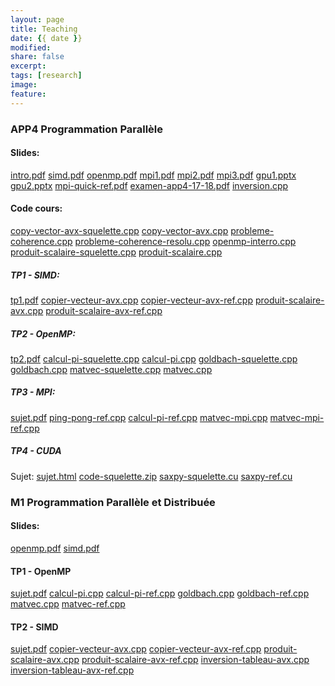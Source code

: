 ```yaml
---
layout: page
title: Teaching
date: {{ date }}
modified:
share: false
excerpt:
tags: [research]
image:
feature:
---
```



### APP4 Programmation Parallèle

#### Slides:
<a href="app4-programmation-parallele-2019/cours/intro.pdf" class="textlink" target="_blank">intro.pdf</a>
<a href="app4-programmation-parallele-2019/cours/simd.pdf" class="textlink" target="_blank">simd.pdf</a>
<a href="app4-programmation-parallele-2019/cours/openmp.pdf" class="textlink" target="_blank">openmp.pdf</a>
<a href="app4-programmation-parallele-2019/cours/mpi1.pdf" class="textlink" target="_blank">mpi1.pdf</a>
<a href="app4-programmation-parallele-2019/cours/mpi2.pdf" class="textlink" target="_blank">mpi2.pdf</a>
<a href="app4-programmation-parallele-2019/cours/mpi3.pdf" class="textlink" target="_blank">mpi3.pdf</a>
<a href="app4-programmation-parallele-2019/cours/gpu1.pptx" class="textlink" target="_blank">gpu1.pptx</a>
<a href="app4-programmation-parallele-2019/cours/gpu2.pptx" class="textlink" target="_blank">gpu2.pptx</a>
<a href="app4-programmation-parallele-2019/cours/mpi-quick-ref.pdf" class="textlink" target="_blank">mpi-quick-ref.pdf</a>
<a href="app4-programmation-parallele-2019/examen-app4-17-18.pdf" class="textlink" target="_blank">examen-app4-17-18.pdf</a>
<a href="app4-programmation-parallele-2019/inversion.cpp" class="textlink" target="_blank">inversion.cpp</a>

#### Code cours:
<a href="app4-programmation-parallele-2019/cours/code/copy-vector-avx-squelette.cpp" class="textlink" target="_blank">copy-vector-avx-squelette.cpp</a>
<a href="app4-programmation-parallele-2019/cours/code/copy-vector-avx.cpp" class="textlink" target="_blank">copy-vector-avx.cpp</a>
<a href="app4-programmation-parallele-2019/cours/code/probleme-coherence.cpp" class="textlink" target="_blank">probleme-coherence.cpp</a>
<a href="app4-programmation-parallele-2019/cours/code/probleme-coherence-resolu.cpp" class="textlink" target="_blank">probleme-coherence-resolu.cpp</a>
<a href="app4-programmation-parallele-2019/cours/code/openmp-interro.cpp" class="textlink" target="_blank">openmp-interro.cpp</a>
<a href="app4-programmation-parallele-2019/cours/code/produit-scalaire-squelette.cpp" class="textlink" target="_blank">produit-scalaire-squelette.cpp</a>
<a href="app4-programmation-parallele-2019/cours/code/produit-scalaire.cpp" class="textlink" target="_blank">produit-scalaire.cpp</a>

##### TP1 - SIMD:
<a href="app4-programmation-parallele-2019/tp/tp1/tp1.pdf" class="textlink" target="_blank">tp1.pdf</a>
<a href="app4-programmation-parallele-2019/tp/tp1/copier-vecteur-avx.cpp" class="textlink" target="_blank">copier-vecteur-avx.cpp</a>
<a href="app4-programmation-parallele-2019/tp/tp1/copier-vecteur-avx-ref.cpp" class="textlink" target="_blank">copier-vecteur-avx-ref.cpp</a>
<a href="app4-programmation-parallele-2019/tp/tp1/produit-scalaire-avx.cpp" class="textlink" target="_blank">produit-scalaire-avx.cpp</a>
<a href="app4-programmation-parallele-2019/tp/tp1/produit-scalaire-avx-ref.cpp" class="textlink" target="_blank">produit-scalaire-avx-ref.cpp</a>

##### TP2 - OpenMP: 
<a href="app4-programmation-parallele-2019/tp/tp2/tp2.pdf" class="textlink" target="_blank">tp2.pdf</a>
<a href="app4-programmation-parallele-2019/tp/tp2/calcul-pi-squelette.cpp" class="textlink" target="_blank">calcul-pi-squelette.cpp</a>
<a href="app4-programmation-parallele-2019/tp/tp2/calcul-pi.cpp" class="textlink" target="_blank">calcul-pi.cpp</a>
<a href="app4-programmation-parallele-2019/tp/tp2/goldbach-squelette.cpp" class="textlink" target="_blank">goldbach-squelette.cpp</a>
<a href="app4-programmation-parallele-2019/tp/tp2/goldbach.cpp" class="textlink" target="_blank">goldbach.cpp</a>
<a href="app4-programmation-parallele-2019/tp/tp2/matvec-squelette.cpp" class="textlink" target="_blank">matvec-squelette.cpp</a>
<a href="app4-programmation-parallele-2019/tp/tp2/matvec.cpp" class="textlink" target="_blank">matvec.cpp</a>

##### TP3 - MPI:
<a href="app4-programmation-parallele-2019/tp/tp3/sujet.pdf" class="textlink" target="_blank">sujet.pdf</a>
<a href="app4-programmation-parallele-2019/tp/tp3/ping-pong-ref.cpp" class="textlink" target="_blank">ping-pong-ref.cpp</a>
<a href="app4-programmation-parallele-2019/tp/tp3/calcul-pi-ref.cpp" class="textlink" target="_blank">calcul-pi-ref.cpp</a>
<a href="app4-programmation-parallele-2019/tp/tp3/matvec-mpi.cpp" class="textlink" target="_blank">matvec-mpi.cpp</a>
<a href="app4-programmation-parallele-2019/tp/tp3/matvec-mpi-ref.cpp" class="textlink" target="_blank">matvec-mpi-ref.cpp</a>

##### TP4 - CUDA
Sujet: 
<a href="http://www.metz.supelec.fr/metz/personnel/vialle/course/PPS-5A-GPGPU/TP-CUDA/TP-1-CUDA-bases.html" class="textlink" target="_blank">sujet.html</a>
<a href="http://www.metz.supelec.fr/metz/personnel/vialle/course/PPS-5A-GPGPU/TP-CUDA/MatrixProduct-CUDA-CS-Cameron-enonce.zip" class="textlink" target="_blank">code-squelette.zip</a>
<a href="app4-programmation-parallele-2019/tp/tp4/saxpy-squelette.cu" class="textlink" target="_blank">saxpy-squelette.cu</a>
<a href="app4-programmation-parallele-2019/tp/tp4/saxpy-ref.cu" class="textlink" target="_blank">saxpy-ref.cu</a>
<!---
<a href="app4-programmation-parallele-2019/tp/tp4/sujet.pdf" class="textlink" target="_blank">sujet.pdf</a>
<a href="app4-programmation-parallele-2019/tp/tp4/correction.zip" class="textlink" target="_blank">correction.zip</a>
-->

<!---

### M2FIIL Calcul Haute Performance
#### Slides:
<a href="calcul-haute-performance-2019/cours/intro.pdf" class="textlink" target="_blank">intro.pdf</a>
<a href="calcul-haute-performance-2019/cours/openmp.pdf" class="textlink" target="_blank">openmp.pdf</a>
<a href="calcul-haute-performance-2019/cours/simd.pdf" class="textlink" target="_blank">simd.pdf</a>
<a href="calcul-haute-performance-2019/cours/acces-donne.pdf" class="textlink" target="_blank">acces-donne.pdf</a>
<a href="calcul-haute-performance-2019/cours/mpi-quick-ref.pdf" class="textlink" target="_blank">mpi-quick-ref.pdf</a>

##### TP1 - MPI:
<a href="calcul-haute-performance-2019/tp1/tp1.pdf" class="textlink" target="_blank">tp1.pdf</a>
<a href="calcul-haute-performance-2019/tp1/bitonic-sort.cpp" class="textlink" target="_blank">bitonic-sort.cpp</a>
<a href="calcul-haute-performance-2019/tp1/bitonic-sort-ref.cpp" class="textlink" target="_blank">bitonic-sort-ref.cpp</a>
<a href="calcul-haute-performance-2019/tp1/gen-bitonic-array.py" class="textlink" target="_blank">gen-bitonic-array.py</a>

##### TP2 - OpenMP:
<a href="programmation-parallele-distribuee-2019/tp1/tp2.pdf" class="textlink" target="_blank">tp2.pdf</a>
<a href="programmation-parallele-distribuee-2019/tp1/calcul-pi.cpp" class="textlink" target="_blank">calcul-pi.cpp</a>
<a href="programmation-parallele-distribuee-2019/tp1/calcul-pi-ref.cpp" class="textlink" target="_blank">calcul-pi-ref.cpp</a>
<a href="programmation-parallele-distribuee-2019/tp1/goldbach.cpp" class="textlink" target="_blank">goldbach.cpp</a>
<a href="programmation-parallele-distribuee-2019/tp1/goldbach-ref.cpp" class="textlink" target="_blank">goldbach-ref.cpp</a>
<a href="programmation-parallele-distribuee-2019/tp1/matvec.cpp" class="textlink" target="_blank">matvec.cpp</a>
<a href="programmation-parallele-distribuee-2019/tp1/matvec-ref.cpp" class="textlink" target="_blank">matvec-ref.cpp</a>

##### TP3 - SIMD:
<a href="calcul-haute-performance-2019/tp3/tp3.pdf" class="textlink" target="_blank">tp3.pdf</a>
<a href="calcul-haute-performance-2019/tp3/copier-vecteur-avx-ref.cpp" class="textlink" target="_blank">copier-vecteur-avx-ref.cpp</a>
<a href="calcul-haute-performance-2019/tp3/produit-scalaire-avx-ref.cpp" class="textlink" target="_blank">produit-scalaire-avx-ref.cpp</a>
<a href="calcul-haute-performance-2019/tp3/calcul-filtres-avx-ref.cpp" class="textlink" target="_blank">calcul-filtres-avx-ref.cpp</a>

-->

### M1 Programmation Parallèle et Distribuée
#### Slides:
<a href="programmation-parallele-distribuee-2019/cours/openmp.pdf" class="textlink" target="_blank">openmp.pdf</a>
<a href="programmation-parallele-distribuee-2019/cours/simd.pdf" class="textlink" target="_blank">simd.pdf</a>

#### TP1 - OpenMP
<a href="programmation-parallele-distribuee-2019/tp1/sujet.pdf" class="textlink" target="_blank">sujet.pdf</a>
<a href="programmation-parallele-distribuee-2019/tp1/calcul-pi.cpp" class="textlink" target="_blank">calcul-pi.cpp</a>
<a href="programmation-parallele-distribuee-2019/tp1/calcul-pi-ref.cpp" class="textlink" target="_blank">calcul-pi-ref.cpp</a>
<a href="programmation-parallele-distribuee-2019/tp1/goldbach.cpp" class="textlink" target="_blank">goldbach.cpp</a>
<a href="programmation-parallele-distribuee-2019/tp1/goldbach-ref.cpp" class="textlink" target="_blank">goldbach-ref.cpp</a>
<a href="programmation-parallele-distribuee-2019/tp1/matvec.cpp" class="textlink" target="_blank">matvec.cpp</a>
<a href="programmation-parallele-distribuee-2019/tp1/matvec-ref.cpp" class="textlink" target="_blank">matvec-ref.cpp</a>


#### TP2 - SIMD
<a href="programmation-parallele-distribuee-2019/tp2/sujet.pdf" class="textlink" target="_blank">sujet.pdf</a>
<a href="programmation-parallele-distribuee-2019/tp2/copier-vecteur-avx.cpp" class="textlink" target="_blank">copier-vecteur-avx.cpp</a>
<a href="programmation-parallele-distribuee-2019/tp2/copier-vecteur-avx-ref.cpp" class="textlink" target="_blank">copier-vecteur-avx-ref.cpp</a>
<a href="programmation-parallele-distribuee-2019/tp2/produit-scalaire-avx.cpp" class="textlink" target="_blank">produit-scalaire-avx.cpp</a>
<a href="programmation-parallele-distribuee-2019/tp2/produit-scalaire-avx-ref.cpp" class="textlink" target="_blank">produit-scalaire-avx-ref.cpp</a>
<a href="programmation-parallele-distribuee-2019/tp2/inversion-tableau-avx.cpp" class="textlink" target="_blank">inversion-tableau-avx.cpp</a>
<a href="programmation-parallele-distribuee-2019/tp2/inversion-tableau-avx-ref.cpp" class="textlink" target="_blank">inversion-tableau-avx-ref.cpp</a>

<!---


#### TP

##### TP1 - Introduction au MPI: <a href="app4-programmation-parallele-2018/tp/tp1/tp1.pdf" class="textlink" target="_blank">tp1.pdf</a>  <a href="app4-programmation-parallele-2018/tp/tp1/tp1-fr.pdf" class="textlink" target="_blank">tp1-fr.pdf</a> <a href="app4-programmation-parallele-2018/tp/tp1/tp1.tar" class="textlink" target="_blank">tp1.tar</a> <a href="app4-programmation-parallele-2018/tp/tp1/tp1-sol.tar" class="textlink" target="_blank">tp1-sol.tar</a>


##### TP2 - Broadcast sur les Anneaux: <a href="app4-programmation-parallele-2018/tp/tp2/tp2.pdf" class="textlink" target="_blank">tp2.pdf</a>  <a href="app4-programmation-parallele-2018/tp/tp2/tp2-fr.pdf" class="textlink" target="_blank">tp2-fr.pdf</a> <a href="app4-programmation-parallele-2018/tp/tp2/tp2.tar" class="textlink" target="_blank">tp2.tar</a> <a href="app4-programmation-parallele-2018/tp/tp2/bcast_solution_ref.c" class="textlink" target="_blank">bcast_solution_ref.c</a>

##### TP3 - Multiplication des matrices: <a href="app4-programmation-parallele-2018/tp/tp3/tp3.pdf" class="textlink" target="_blank">tp3.pdf</a> <a href="app4-programmation-parallele-2018/tp/tp3/tp3.tar" class="textlink" target="_blank">tp3.tar</a> <a href="app4-programmation-parallele-2018/tp/tp3/summa-solution-reference.c" class="textlink" target="_blank">summa-solution-reference.c</a>

##### TP4 - Introduction à OpenMP : <a href="app4-programmation-parallele-2018/tp/tp4/tp4.pdf" class="textlink" target="_blank">tp4.pdf</a>

##### TP5 - OpenMP Tasks: <a href="app4-programmation-parallele-2018/tp/tp5/tp5.pdf" class="textlink" target="_blank">tp5.pdf</a>

-->
